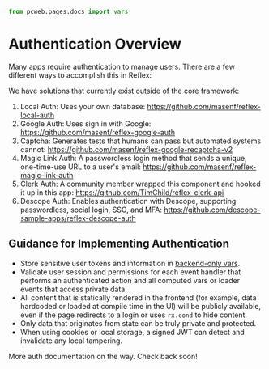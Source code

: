 ```python exec
from pcweb.pages.docs import vars
```

# Authentication Overview

Many apps require authentication to manage users. There are a few different ways to accomplish this in Reflex:

We have solutions that currently exist outside of the core framework:

1. Local Auth: Uses your own database: https://github.com/masenf/reflex-local-auth
2. Google Auth: Uses sign in with Google: https://github.com/masenf/reflex-google-auth
3. Captcha: Generates tests that humans can pass but automated systems cannot: https://github.com/masenf/reflex-google-recaptcha-v2
4. Magic Link Auth: A passwordless login method that sends a unique, one-time-use URL to a user's email: https://github.com/masenf/reflex-magic-link-auth
5. Clerk Auth: A community member wrapped this component and hooked it up in this app: https://github.com/TimChild/reflex-clerk-api
6. Descope Auth: Enables authentication with Descope, supporting passwordless, social login, SSO, and MFA: https://github.com/descope-sample-apps/reflex-descope-auth

## Guidance for Implementing Authentication

- Store sensitive user tokens and information in [backend-only vars]({vars.base_vars.path}#backend-only-vars).
- Validate user session and permissions for each event handler that performs an authenticated action and all computed vars or loader events that access private data.
- All content that is statically rendered in the frontend (for example, data hardcoded or loaded at compile time in the UI) will be publicly available, even if the page redirects to a login or uses `rx.cond` to hide content.
- Only data that originates from state can be truly private and protected.
- When using cookies or local storage, a signed JWT can detect and invalidate any local tampering.

More auth documentation on the way. Check back soon!
